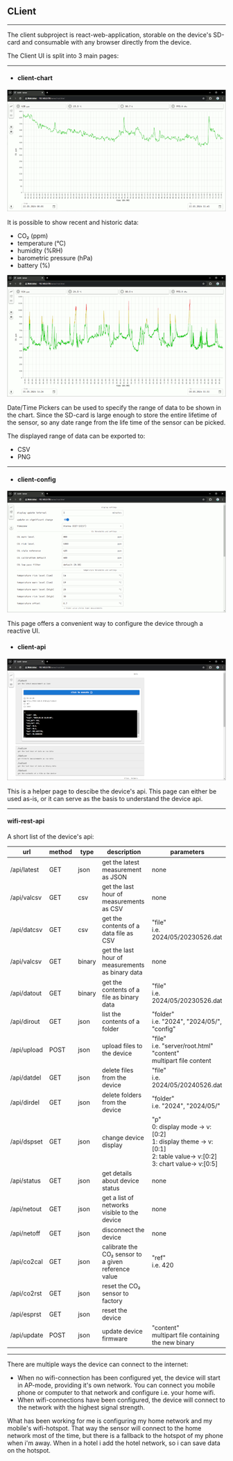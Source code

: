 ## CLient

---

The client subproject is react-web-application, storable on the device's SD-card and consumable with any browser directly from the device.

The Client UI is split into 3 main pages:

---

- #### client-chart

<img src="../images/device_ui_00_800.gif">

It is possible to show recent and historic data:

- CO₂ (ppm)
- temperature (°C)
- humidity (%RH)
- barometric pressure (hPa)
- battery (%)

<img src="../images/device_ui_01_800.gif">

Date/Time Pickers can be used to specify the range of data to be shown in the chart. Since the SD-card is large enough to store the entire lifetime of the sensor, so any date range from the life time of the sensor can be picked.

The displayed range of data can be exported to:

  - CSV
  - PNG

---

- #### client-config

<img src="../images/device_ui_02_800.gif">

This page offers a convenient way to configure the device through a reactive UI.

- #### client-api

<img src="../images/device_ui_03_800.png">

This is a helper page to descibe the device's api. This page can either be used as-is, or it can serve as the basis to understand the device api.

---

#### wifi-rest-api

A short list of the device's api:

|url|method|type|description|parameters|
|---|---|---|------------|--------------|
|/api/latest|GET|json|get the latest measurement as JSON|none|
|/api/valcsv|GET|csv|get the last hour of measurements as CSV|none|
|/api/datcsv|GET|csv|get the contents of a data file as CSV|"file"<br>i.e. 2024/05/20230526.dat|
|/api/valcsv|GET|binary|get the last hour of measurements as binary data|none|
|/api/datout|GET|binary|get the contents of a file as binary data|"file"<br>i.e. 2024/05/20230526.dat|
|/api/dirout|GET|json|list the contents of a folder|"folder"<br>i.e. "2024", "2024/05/", "config"|
|/api/upload|POST|json|upload files to the device|"file"<br>i.e. "server/root.html"<br>"content"<br>multipart file content|
|/api/datdel|GET|json|delete files from the device|"file"<br>i.e. 2024/05/20240526.dat|
|/api/dirdel|GET|json|delete folders from the device|"folder"<br>i.e. "2024", "2024/05/"|
|/api/dspset|GET|json|change device display|"p"<br>0: display mode -> v:[0:2]<br>1: display theme -> v:[0:1]<br>2: table value-> v:[0:2]<br>3: chart value-> v:[0:5]|
|/api/status|GET|json|get details about device status|none|
|/api/netout|GET|json|get a list of networks visible to the device|none|
|/api/netoff|GET|json|disconnect the device|none|
|/api/co2cal|GET|json|calibrate the CO₂ sensor to a given reference value|"ref"<br>i.e. 420|
|/api/co2rst|GET|json|reset the CO₂ sensor to factory||
|/api/esprst|GET|json|reset the device||
|/api/update|POST|json|update device firmware|"content"<br>multipart file containing the new binary|

---

There are multiple ways the device can connect to the internet:

- When no wifi-connection has been configured yet, the device will start in AP-mode, providing it's own network. You can connect you mobile phone or computer to that network and configure i.e. your home wifi.
- When wifi-connections have been configured, the device will connect to the network with the highest signal strength.

What has been working for me is configuring my home network and my mobile's wifi-hotspot. That way the sensor will connect to the home network most of the time, but there is a fallback to the hotspot of my phone when i'm away. When in a hotel i add the hotel network, so i can save data on the hotspot.
